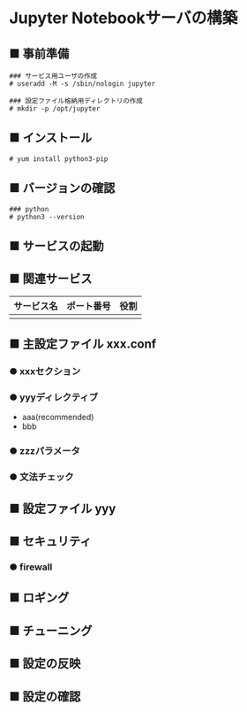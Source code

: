 # Jupyter Notebookサーバの構築
## ■ 事前準備
```
### サービス用ユーザの作成
# useradd -M -s /sbin/nologin jupyter

### 設定ファイル格納用ディレクトリの作成
# mkdir -p /opt/jupyter
```
## ■ インストール
```
# yum install python3-pip
```
## ■ バージョンの確認
```
### python
# python3 --version
```
## ■ サービスの起動
## ■ 関連サービス
|サービス名|ポート番号|役割|
|:---|:---|:---|
||||

## ■ 主設定ファイル xxx.conf
### ● xxxセクション
### ● yyyディレクティブ
- aaa(recommended)
- bbb
### ● zzzパラメータ
### ● 文法チェック
## ■ 設定ファイル yyy
## ■ セキュリティ
### ● firewall
## ■ ロギング
## ■ チューニング
## ■ 設定の反映
## ■ 設定の確認
